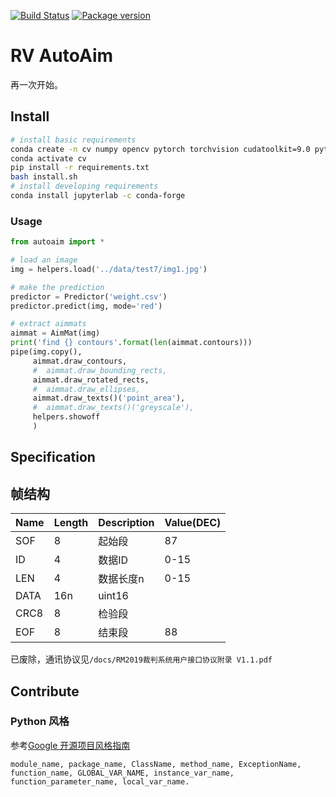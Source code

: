 [![Build Status](https://travis-ci.com/RoboVigor/RV-AutoAim.svg?token=2Z1XgX7xLxVemPKXnupb&branch=v2)](https://travis-ci.com/RoboVigor/RV-AutoAim) [![Package version](https://badge.fury.io/gh/RoboVigor%2FRV-AutoAim.svg)](https://badge.fury.io/gh/RoboVigor%2FRV-AutoAim)

# RV AutoAim

再一次开始。

## Install

```bash
# install basic requirements
conda create -n cv numpy opencv pytorch torchvision cudatoolkit=9.0 python=3.7 --channel menpo opencv
conda activate cv
pip install -r requirements.txt
bash install.sh
# install developing requirements
conda install jupyterlab -c conda-forge
```

### Usage

```python
from autoaim import *

# load an image
img = helpers.load('../data/test7/img1.jpg')

# make the prediction
predictor = Predictor('weight.csv')
predictor.predict(img, mode='red')

# extract aimmats
aimmat = AimMat(img)
print('find {} contours'.format(len(aimmat.contours)))
pipe(img.copy(),
     aimmat.draw_contours,
     #  aimmat.draw_bounding_rects,
     aimmat.draw_rotated_rects,
     #  aimmat.draw_ellipses,
     aimmat.draw_texts()('point_area'),
     #  aimmat.draw_texts()('greyscale'),
     helpers.showoff
     )
```

## Specification

## 帧结构

| Name | Length | Description   | Value(DEC) |
| ---- | ------ | ------------- | ---------- |
| SOF  | 8      | 起始段        | 87         |
| ID   | 4      | 数据ID        | 0-15       |
| LEN  | 4      | 数据长度n     | 0-15       |
| DATA | 16n    | uint16        |            |
| CRC8 | 8      | 检验段 |            |
| EOF  | 8      | 结束段        | 88         |

已废除，通讯协议见`/docs/RM2019裁判系统用户接口协议附录 V1.1.pdf`

## Contribute

### Python 风格

参考[Google 开源项目风格指南](https://zh-google-styleguide.readthedocs.io/en/latest/google-python-styleguide/python_style_rules/#id16)

```
module_name, package_name, ClassName, method_name, ExceptionName, function_name, GLOBAL_VAR_NAME, instance_var_name, function_parameter_name, local_var_name.
```
